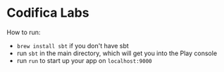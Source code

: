 # Codifica Labs

How to run:
* `brew install sbt` if you don't have sbt
* run `sbt` in the main directory, which will get you into the Play console
* run `run` to start up your app on `localhost:9000`
